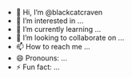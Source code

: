 - 👋 Hi, I’m @blackcatcraven
- 👀 I’m interested in ...
- 🌱 I’m currently learning ...
- 💞️ I’m looking to collaborate on ...
- 📫 How to reach me ...
- 😄 Pronouns: ...
- ⚡ Fun fact: ...

<!---
blackcatcraven/blackcatcraven is a ✨ special ✨ repository because its `README.md` (this file) appears on your GitHub profile.
You can click the Preview link to take a look at your changes.
--->
